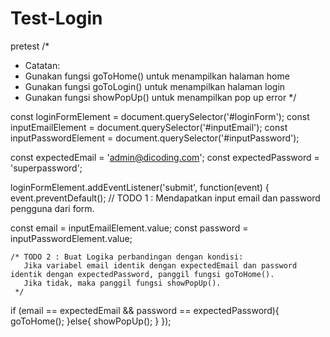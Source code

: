# Test-Login
pretest
/*
 * Catatan:
 * Gunakan fungsi goToHome() untuk menampilkan halaman home
 * Gunakan fungsi goToLogin() untuk menampilkan halaman login
 * Gunakan fungsi showPopUp() untuk menampilkan pop up error
 */

const loginFormElement = document.querySelector('#loginForm');
const inputEmailElement = document.querySelector('#inputEmail');
const inputPasswordElement = document.querySelector('#inputPassword');

const expectedEmail = 'admin@dicoding.com';
const expectedPassword = 'superpassword';

loginFormElement.addEventListener('submit', function(event) {
    event.preventDefault();
    // TODO 1 : Mendapatkan input email dan password pengguna dari form.

const email = inputEmailElement.value;
const password = inputPasswordElement.value;

    /* TODO 2 : Buat Logika perbandingan dengan kondisi:
       Jika variabel email identik dengan expectedEmail dan password identik dengan expectedPassword, panggil fungsi goToHome().
       Jika tidak, maka panggil fungsi showPopUp().
     */
  if (email == expectedEmail && password  == expectedPassword){
  goToHome();
  }else{
  showPopUp();
  }
});
